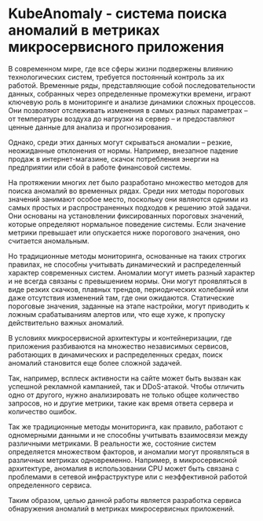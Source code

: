 # KubeAnomaly - cистема поиска аномалий в метриках микросервисного приложения
В современном мире, где все сферы жизни подвержены влиянию технологических систем, требуется постоянный контроль за их работой. Временные ряды, представляющие собой последовательности данных, собранных через определенные промежутки времени, играют ключевую роль в мониторинге и анализе динамики сложных процессов. Они позволяют отслеживать изменения в самых разных параметрах – от температуры воздуха до нагрузки на сервер – и предоставляют ценные данные для анализа и прогнозирования.

Однако, среди этих данных могут скрываться аномалии – резкие, неожиданные отклонения от нормы. Например, внезапное падение продаж в интернет-магазине, скачок потребления энергии на предприятии или сбой в работе финансовой системы.

На протяжении многих лет было разработано множество методов для поиска аномалий во временных рядах. Среди них методы пороговых значений занимают особое место, поскольку они являются одними из самых простых и распространенных подходов к решению этой задачи. Они основаны на установлении фиксированных пороговых значений, которые определяют нормальное поведение системы. Если значение метрики превышает или опускается ниже порогового значения, оно считается аномальным.

Но традиционные методы мониторинга, основанные на таких строгих правилах, не способны учитывать динамический и распределенный характер современных систем. Аномалии могут иметь разный характер и не всегда связаны с превышением нормы. Они могут проявляться в виде резких скачков, плавных трендов, периодических колебаний или даже отсутствия изменений там, где они ожидаются. Статические пороговые значения, заданные на этапе настройки, могут приводить к ложным срабатываниям алертов или, что еще хуже, к пропуску действительно важных аномалий.

В условиях микросервисной архитектуры и контейнеризации, где приложения разбиваются на множество независимых сервисов, работающих в динамических и распределенных средах, поиск аномалий становится еще более сложной задачей.

Так, например, всплеск активности на сайте может быть вызван как успешной рекламной кампанией, так и DDoS-атакой. Чтобы отличить одно от другого, нужно анализировать не только общее количество запросов, но и другие метрики, такие как время ответа сервера и количество ошибок.

Так же традиционные методы мониторинга, как правило, работают с одномерными данными и не способны учитывать взаимосвязи между различными метриками. В реальности же, состояние систем определяется множеством факторов, и аномалии могут проявляться в различных метриках одновременно. Например, в микросервисной архитектуре, аномалия в использовании CPU может быть связана с проблемами в сетевой инфраструктуре или с неэффективной работой определенного сервиса.

Таким образом, целью данной работы является разработка сервиса обнаружения аномалий в метриках микросервисных приложений.
